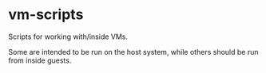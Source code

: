 # vm-scripts

Scripts for working with/inside VMs.

Some are intended to be run on the host system, while others
should be run from inside guests.
